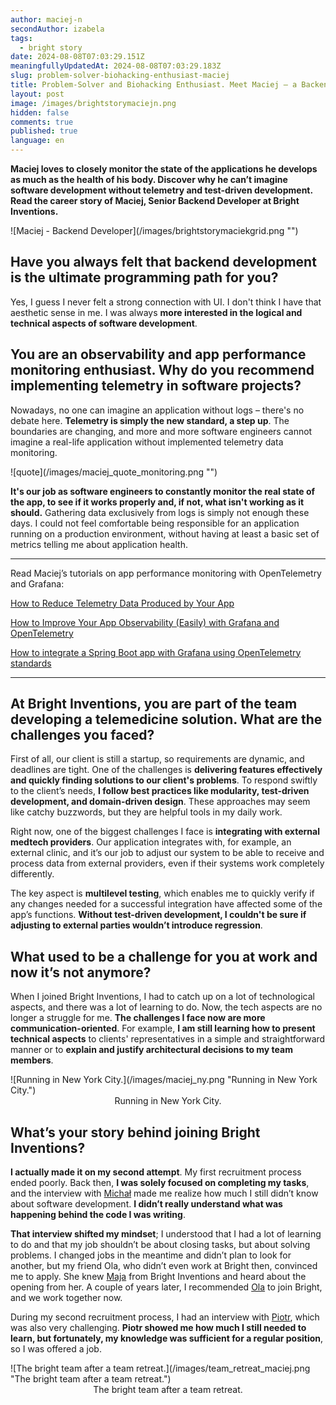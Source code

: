 ```yaml
---
author: maciej-n
secondAuthor: izabela
tags:
  - bright story
date: 2024-08-08T07:03:29.151Z
meaningfullyUpdatedAt: 2024-08-08T07:03:29.183Z
slug: problem-solver-biohacking-enthusiast-maciej
title: Problem-Solver and Biohacking Enthusiast. Meet Maciej – a Backend Developer
layout: post
image: /images/brightstorymaciejn.png
hidden: false
comments: true
published: true
language: en
---
```

**Maciej loves to closely monitor the state of the applications he develops as much as the health of his body. Discover why he can’t imagine software development without telemetry and test-driven development. Read the career story of Maciej, Senior Backend Developer at Bright Inventions.**

<div className="image">![Maciej - Backend Developer](/images/brightstorymaciekgrid.png "")</div>

## Have you always felt that backend development is the ultimate programming path for you?

Yes, I guess I never felt a strong connection with UI. I don't think I have that aesthetic sense in me. I was always **more interested in the logical and technical aspects of software development**.

## You are an observability and app performance monitoring enthusiast. Why do you recommend implementing telemetry in software projects?

Nowadays, no one can imagine an application without logs – there's no debate here. **Telemetry is simply the new standard, a step up**. The boundaries are changing, and more and more software engineers cannot imagine a real-life application without implemented telemetry data monitoring.

<div className="image">![quote](/images/maciej_quote_monitoring.png "")</div>

**It's our job as software engineers to constantly monitor the real state of the app, to see if it works properly and, if not, what isn't working as it should.** Gathering data exclusively from logs is simply not enough these days. I could not feel comfortable being responsible for an application running on a production environment, without having at least a basic set of metrics telling me about application health.

- - -

Read Maciej’s tutorials on app performance monitoring with OpenTelemetry and Grafana:

[How to Reduce Telemetry Data Produced by Your App](/blog/how-to-reduce-telemetry-data-produced-by-your-app/)

[How to Improve Your App Observability (Easily) with Grafana and OpenTelemetry](/blog/how-to-improve-your-app-observability-easily-with-grafana-and-opentelemetry/)

[How to integrate a Spring Boot app with Grafana using OpenTelemetry standards](https://grafana.com/blog/2023/10/30/how-to-integrate-a-spring-boot-app-with-grafana-using-opentelemetry-standards/)

- - -

## At Bright Inventions, you are part of the team developing a telemedicine solution. What are the challenges you faced?

First of all, our client is still a startup, so requirements are dynamic, and deadlines are tight. One of the challenges is **delivering features effectively and quickly finding solutions to our client's problems**. To respond swiftly to the client’s needs, **I follow best practices like modularity, test-driven development, and domain-driven design**. These approaches may seem like catchy buzzwords, but they are helpful tools in my daily work.

Right now, one of the biggest challenges I face is **integrating with external medtech providers**. Our application integrates with, for example, an external clinic, and it’s our job to adjust our system to be able to receive and process data from external providers, even if their systems work completely differently. 

The key aspect is **multilevel testing**, which enables me to quickly verify if any changes needed for a successful integration have affected some of the app’s functions. **Without test-driven development, I couldn't be sure if adjusting to external parties wouldn’t introduce regression**.

## What used to be a challenge for you at work and now it’s not anymore?

When I joined Bright Inventions, I had to catch up on a lot of technological aspects, and there was a lot of learning to do. Now, the tech aspects are no longer a struggle for me. **The challenges I face now are more communication-oriented**. For example, **I am still learning how to present technical aspects** to clients' representatives in a simple and straightforward manner or to **explain and justify architectural decisions to my team members**.

<div className="image">![Running in New York City.](/images/maciej_ny.png "Running in New York City.")</div>

<center>Running in New York City.</center>

## What’s your story behind joining Bright Inventions?

**I actually made it on my second attempt**. My first recruitment process ended poorly. Back then, **I was solely focused on completing my tasks**, and the interview with [Michał](/about-us/michal/) made me realize how much I still didn’t know about software development. **I didn’t really understand what was happening behind the code I was writing**.

**That interview shifted my mindset**; I understood that I had a lot of learning to do and that my job shouldn’t be about closing tasks, but about solving problems. I changed jobs in the meantime and didn’t plan to look for another, but my friend Ola, who didn’t even work at Bright then, convinced me to apply. She knew [Maja](/about-us/maja/) from Bright Inventions and heard about the opening from her. A couple of years later, I recommended [Ola](/about-us/aleksandra-z/) to join Bright, and we work together now.

During my second recruitment process, I had an interview with [Piotr](/about-us/piotr/), which was also very challenging. **Piotr showed me how much I still needed to learn, but fortunately, my knowledge was sufficient for a regular position**, so I was offered a job.

<div className="image">![The bright team after a team retreat.](/images/team_retreat_maciej.png "The bright team after a team retreat.")</div>

<center> The bright team after a team retreat. </center>